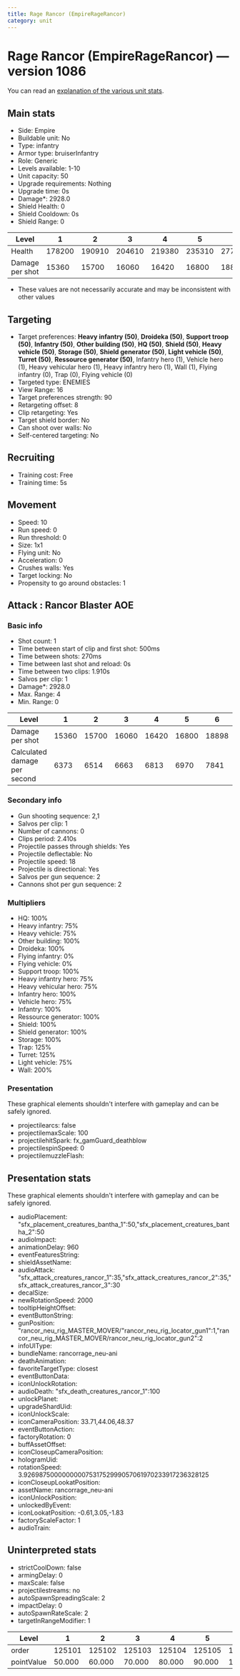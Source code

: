 ```yaml
---
title: Rage Rancor (EmpireRageRancor)
category: unit
---
```


# Rage Rancor (EmpireRageRancor) — version 1086

You can read an [explanation  of the various unit stats](unitexplained.md).

## Main stats

  * Side: Empire
  * Buildable unit: No
  * Type: infantry
  * Armor type: bruiserInfantry
  * Role: Generic
  * Levels available: 1-10
  * Unit capacity: 50
  * Upgrade requirements: Nothing
  * Upgrade time: 0s
  * Damage*: 2928.0
  * Shield Health: 0
  * Shield Cooldown: 0s
  * Shield Range: 0

|Level          |1     |2     |3     |4     |5     |6     |7     |8     |9     |10    |
|---------------|------|------|------|------|------|------|------|------|------|------|
|Health         |178200|190910|204610|219380|235310|277750|298155|349296|375264|393125|
|Damage per shot|15360 |15700 |16060 |16420 |16800 |18898 |19338 |21576 |22080 |23525 |

* These values are not necessarily accurate and may be inconsistent with other values

## Targeting

  * Target preferences: **Heavy infantry (50)**, **Droideka (50)**, **Support troop (50)**, **Infantry (50)**, **Other building (50)**, **HQ (50)**, **Shield (50)**, **Heavy vehicle (50)**, **Storage (50)**, **Shield generator (50)**, **Light vehicle (50)**, **Turret (50)**, **Ressource generator (50)**, Infantry hero (1), Vehicle hero (1), Heavy vehicular hero (1), Heavy infantry hero (1), Wall (1), Flying infantry (0), Trap (0), Flying vehicle (0)
  * Targeted type: ENEMIES
  * View Range: 16
  * Target preferences strength: 90
  * Retargeting offset: 8
  * Clip retargeting: Yes
  * Target shield border: No
  * Can shoot over walls: No
  * Self-centered targeting: No

## Recruiting

  * Training cost: Free
  * Training time: 5s

## Movement

  * Speed: 10
  * Run speed: 0
  * Run threshold: 0
  * Size: 1x1
  * Flying unit: No
  * Acceleration: 0
  * Crushes walls: Yes
  * Target locking: No
  * Propensity to go around obstacles: 1

## Attack : Rancor Blaster AOE

### Basic info

  * Shot count: 1
  * Time between start of clip and first shot: 500ms
  * Time between shots: 270ms
  * Time between last shot and reload: 0s
  * Time between two clips: 1.910s
  * Salvos per clip: 1
  * Damage*: 2928.0
  * Max. Range: 4
  * Min. Range: 0

|Level                       |1    |2    |3    |4    |5    |6    |7    |8    |9    |10   |
|----------------------------|-----|-----|-----|-----|-----|-----|-----|-----|-----|-----|
|Damage per shot             |15360|15700|16060|16420|16800|18898|19338|21576|22080|23525|
|Calculated damage per second|6373 |6514 |6663 |6813 |6970 |7841 |8024 |8952 |9161 |9761 |

### Secondary info

  * Gun shooting sequence: 2,1
  * Salvos per clip: 1
  * Number of cannons: 0
  * Clips period: 2.410s
  * Projectile passes through shields: Yes
  * Projectile deflectable: No
  * Projectile speed: 18
  * Projectile is directional: Yes
  * Salvos per gun sequence: 2
  * Cannons shot per gun sequence: 2

### Multipliers

  * HQ: 100%
  * Heavy infantry: 75%
  * Heavy vehicle: 75%
  * Other building: 100%
  * Droideka: 100%
  * Flying infantry: 0%
  * Flying vehicle: 0%
  * Support troop: 100%
  * Heavy infantry hero: 75%
  * Heavy vehicular hero: 75%
  * Infantry hero: 100%
  * Vehicle hero: 75%
  * Infantry: 100%
  * Ressource generator: 100%
  * Shield: 100%
  * Shield generator: 100%
  * Storage: 100%
  * Trap: 125%
  * Turret: 125%
  * Light vehicle: 75%
  * Wall: 200%

### Presentation

These graphical elements shouldn't interfere with gameplay and can be safely ignored.

  * projectilearcs: false
  * projectilemaxScale: 100
  * projectilehitSpark: fx_gamGuard_deathblow
  * projectilespinSpeed: 0
  * projectilemuzzleFlash: 

## Presentation stats

These graphical elements shouldn't interfere with gameplay and can be safely ignored.

  * audioPlacement: "sfx_placement_creatures_bantha_1":50,"sfx_placement_creatures_bantha_2":50
  * audioImpact: 
  * animationDelay: 960
  * eventFeaturesString: 
  * shieldAssetName: 
  * audioAttack: "sfx_attack_creatures_rancor_1":35,"sfx_attack_creatures_rancor_2":35,"sfx_attack_creatures_rancor_3":30
  * decalSize: 
  * newRotationSpeed: 2000
  * tooltipHeightOffset: 
  * eventButtonString: 
  * gunPosition: "rancor_neu_rig_MASTER_MOVER/"rancor_neu_rig_locator_gun1":1,"rancor_neu_rig_MASTER_MOVER/rancor_neu_rig_locator_gun2":2
  * infoUIType: 
  * bundleName: rancorrage_neu-ani
  * deathAnimation: 
  * favoriteTargetType: closest
  * eventButtonData: 
  * iconUnlockRotation: 
  * audioDeath: "sfx_death_creatures_rancor_1":100
  * unlockPlanet: 
  * upgradeShardUid: 
  * iconUnlockScale: 
  * iconCameraPosition: 33.71,44.06,48.37
  * eventButtonAction: 
  * factoryRotation: 0
  * buffAssetOffset: 
  * iconCloseupCameraPosition: 
  * hologramUid: 
  * rotationSpeed: 3.92698750000000007531752999057061970233917236328125
  * iconCloseupLookatPosition: 
  * assetName: rancorrage_neu-ani
  * iconUnlockPosition: 
  * unlockedByEvent: 
  * iconLookatPosition: -0.61,3.05,-1.83
  * factoryScaleFactor: 1
  * audioTrain: 

## Uninterpreted stats

  * strictCoolDown: false
  * armingDelay: 0
  * maxScale: false
  * projectilestreams: no
  * autoSpawnSpreadingScale: 2
  * impactDelay: 0
  * autoSpawnRateScale: 2
  * targetInRangeModifier: 1

|Level     |1     |2     |3     |4     |5     |6      |7      |8      |9      |10     |
|----------|------|------|------|------|------|-------|-------|-------|-------|-------|
|order     |125101|125102|125103|125104|125105|125106 |125107 |125108 |125109 |125110 |
|pointValue|50.000|60.000|70.000|80.000|90.000|100.000|110.000|120.000|130.000|150.000|

